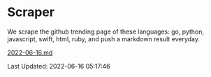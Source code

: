 # Scraper

We scrape the github trending page of these languages: go, python, javascript, swift, html, ruby, and push a markdown result everyday.

[2022-06-16.md](https://github.com/henson/Scraper/blob/master/2022-06-16.md)

Last Updated: 2022-06-16 05:17:46